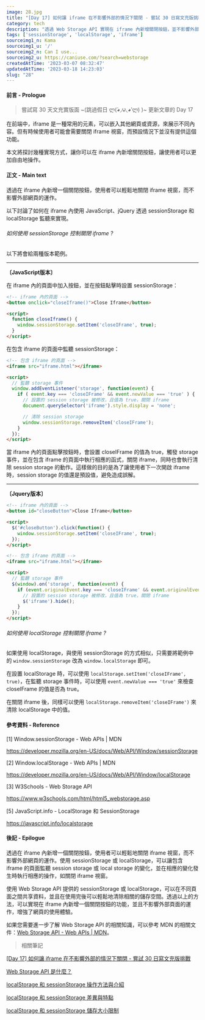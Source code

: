 ```yaml
---
image: 28.jpg
title: "[Day 17] 如何讓 iframe 在不影響外部的情況下關閉 - 嘗試 30 日寫文充版挑戰"
category: tech
description: "透過 Web Storage API 實現在 iframe 內新增關閉按鈕，並不影響外部頁面。"
tags: ['sessionStorage', 'localStorage', 'iframe']
sourceimg1_n: Kama
sourceimg1_u: '/'
sourceimg2_n: Can I use...
sourceimg2_u: https://caniuse.com/?search=webstorage
createdAtTime: '2023-03-07 08:32:47'
updatedAtTime: '2023-03-18 14:23:03'
slug: "28"
---
```


#### 前言 - Prologue

> 嘗試寫 30 天文充實版面 ~(跳過假日 ლ(́◕◞౪◟◕‵ლ) )~ 更新文章的 Day 17

在前端中，iframe 是一種常用的元素，可以嵌入其他網頁或資源，來展示不同內容。但有時候使用者可能會需要關閉 iframe 視窗，而預設情況下並沒有提供這個功能。

本文將探討幾種實現方式，讓你可以在 iframe 內新增關閉按鈕，讓使用者可以更加自由地操作。

#### 正文 - Main text

透過在 iframe 內新增一個關閉按鈕，使用者可以輕鬆地關閉 iframe 視窗，而不影響外部網頁的運作。

以下討論了如何在 iframe 內使用 JavaScript、jQuery 透過 sessionStorage 和 localStorage 監聽來實現。

###### 如何使用 sessionStorage 控制關閉 iframe ?

以下將會給兩種版本範例。

---

**〔JavaScript版本〕**

在 iframe 內的頁面中加入按鈕，並在按鈕點擊時設置 sessionStorage：

```html
<!-- iframe 內的頁面 -->
<button onclick="closeIframe()">Close Iframe</button>

<script>
  function closeIframe() {
    window.sessionStorage.setItem('closeIFrame', true);
  }
</script>
```

在包含 iframe 的頁面中監聽 sessionStorage：

```html
<!-- 包含 iframe 的頁面 -->
<iframe src="iframe.html"></iframe>

<script>
  // 監聽 storage 事件
  window.addEventListener('storage', function(event) {
    if ( event.key === 'closeIFrame' && event.newValue === 'true' ) {
      // 設置的 session storage 被修改，且值為 true，關閉 iframe
      document.querySelector('iframe').style.display = 'none';

      // 清除 session storage
      window.sessionStorage.removeItem('closeIFrame');
    }
  });
</script>
```

當 iframe 內的頁面點擊按鈕時，會設置 closeIFrame 的值為 true，觸發 storage 事件，並在包含 iframe 的頁面中執行相應的函式，關閉 iframe，同時也會執行清除 session storage 的動作。這樣做的目的是為了讓使用者下一次開啟 iframe 時，session storage 的值還是預設值，避免造成誤解。

---

**〔Jquery版本〕**

```html
<!-- iframe 內的頁面 -->
<button id="closeButton">Close Iframe</button>

<script>
  $('#closeButton').click(function() {
    window.sessionStorage.setItem('closeIFrame', true);
  });
</script>
```
```html
<!-- 包含 iframe 的頁面 -->
<iframe src="iframe.html"></iframe>

<script>
  // 監聽 storage 事件
  $(window).on('storage', function(event) {
    if (event.originalEvent.key === 'closeIFrame' && event.originalEvent.newValue === 'true') {
      // 設置的 session storage 被修改，且值為 true，關閉 iframe
      $('iframe').hide();
    }
  });
</script>
```

###### 如何使用 localStorage 控制關閉 iframe ?

如果使用 localStorage，與使用 sessionStorage 的方式相似，只需要將範例中的 `window.sessionStorage` 改為 `window.localStorage` 即可。

在設置 localStorage 時，可以使用 `localStorage.setItem('closeIFrame', true)`，在監聽 storage 事件時，可以使用 `event.newValue === 'true'` 來檢查 closeIFrame 的值是否為 true。

在關閉 iframe 後，同樣可以使用 `localStorage.removeItem('closeIFrame')` 來清除 localStorage 中的值。

#### 參考資料 - Reference

[1] Window.sessionStorage - Web APIs | MDN

<https://developer.mozilla.org/en-US/docs/Web/API/Window/sessionStorage>

[2] Window.localStorage - Web APIs | MDN

<https://developer.mozilla.org/en-US/docs/Web/API/Window/localStorage>

[3] W3Schools - Web Storage API

<https://www.w3schools.com/html/html5_webstorage.asp>

[5] JavaScript.info - LocalStorage 和 SessionStorage

<https://javascript.info/localstorage>

#### 後記 - Epilogue

透過在 iframe 內新增一個關閉按鈕，使用者可以輕鬆地關閉 iframe 視窗，而不影響外部網頁的運作。使用 sessionStorage 或 localStorage，可以讓包含 iframe 的頁面監聽 session storage 或 local storage 的變化，並在相應的變化發生時執行相應的操作，如關閉 iframe 視窗。

使用 Web Storage API 提供的 sessionStorage 或 localStorage，可以在不同頁面之間共享資料，並且在使用完後可以輕鬆地清除相關的儲存空間。透過以上的方法，可以實現在 iframe 內新增一個關閉按鈕的功能，並且不影響外部頁面的運作，增強了網頁的使用體驗。

如果您需要進一步了解 Web Storage API 的相關知識，可以參考 MDN 的相關文件：[Web Storage API - Web APIs | MDN](https://developer.mozilla.org/en-US/docs/Web/API/Web_Storage_API#web_storage_concepts_and_usage)。

> 相關筆記

[[Day 17] 如何讓 iframe 在不影響外部的情況下關閉 - 嘗試 30 日寫文充版挑戰](blog/28)

[Web Storage API 是什麼？](blog/29)

[localStorage 和 sessionStorage 操作方法與介紹](blog/30)

[localStorage 和 sessionStorage 差異與特點](blog/31)

[localStorage 和 sessionStorage 儲存大小限制](blog/32)